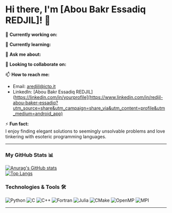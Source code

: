 # Hi there, I'm [Abou Bakr Essadiq REDJIL]! 👋

🔭 **Currently working on:**  

🌱 **Currently learning:**  

💬 **Ask me about:**  

👯 **Looking to collaborate on:**  

📫 **How to reach me:**  
- Email: [aredjil@ictp.it](mailto:aredjil@ictp.it)  
- LinkedIn: [Abou Bakr Essadiq REDJIL](https://linkedin.com/in/yourprofile](https://www.linkedin.com/in/redjil-abou-baker-essadiq?utm_source=share&utm_campaign=share_via&utm_content=profile&utm_medium=android_app)

⚡ **Fun fact:**  
I enjoy finding elegant solutions to seemingly unsolvable problems and love tinkering with esoteric programming languages.

---

### My GitHub Stats 📊  
[![Anurag's GitHub stats](https://github-readme-stats.vercel.app/api?username=aredjil&show_icons=true&theme=radical)](https://github.com/anuraghazra/github-readme-stats)  
[![Top Langs](https://github-readme-stats.vercel.app/api/top-langs/?username=aredjil&layout=compact&theme=radical)](https://github.com/anuraghazra/github-readme-stats)

### Technologies & Tools 🛠️  
![Python](https://img.shields.io/badge/-Python-3776AB?logo=python&logoColor=white&style=flat-square)
![C](https://img.shields.io/badge/-C-A8B9CC?logo=c&logoColor=white&style=flat-square)
![C++](https://img.shields.io/badge/-C++-00599C?logo=c%2B%2B&logoColor=white&style=flat-square)
![Fortran](https://img.shields.io/badge/-Fortran-734F96?logo=fortran&logoColor=white&style=flat-square)
![Julia](https://img.shields.io/badge/-Julia-9558B2?logo=julia&logoColor=white&style=flat-square)
![CMake](https://img.shields.io/badge/-CMake-064F8C?logo=cmake&logoColor=white&style=flat-square)
![OpenMP](https://img.shields.io/badge/-OpenMP-1F77B4?logo=openmp&logoColor=white&style=flat-square)
![MPI](https://img.shields.io/badge/-MPI-004D7F?logo=mpi&logoColor=white&style=flat-square)

---
